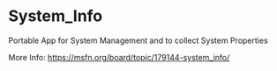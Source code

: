 # System_Info
Portable App for System Management and to collect System Properties

More Info: https://msfn.org/board/topic/179144-system_info/
